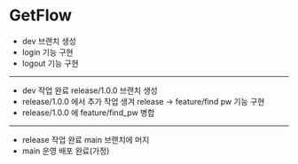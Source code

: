 # GetFlow

- dev 브랜치 생성
- login 기능 구현
- logout 기능 구현
---
- dev 작업 완료 release/1.0.0 브랜치 생성
- release/1.0.0 에서 추가 작업 생겨 release -> feature/find pw 기능 구현
- release/1.0.0 에 feature/find_pw 병합
---
- release 작업 완료 main 브랜치에 머지
- main 운영 배포 완료(가정)